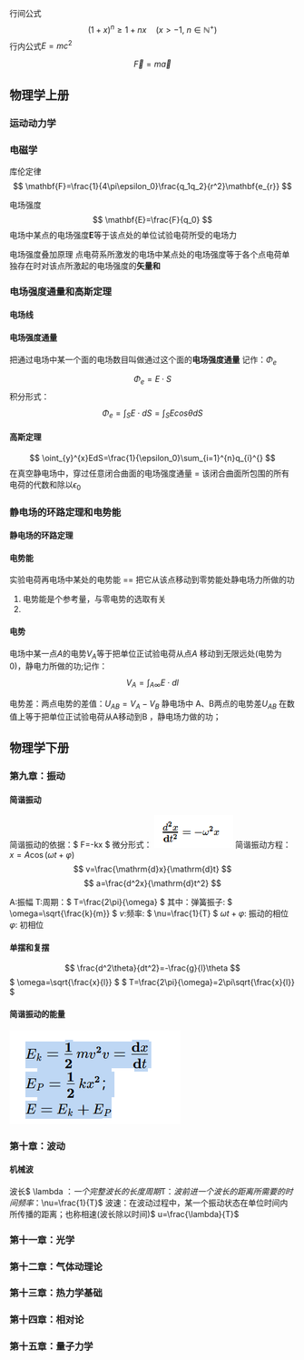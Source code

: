 行间公式
$$
(1 + x)^n \geq 1 + nx \quad (x > -1, \ n \in \mathbb{N}^+ )
$$
行内公式$E=mc^2$

$$
\overrightarrow{F}=m\overrightarrow{a}
$$

## 物理学上册
### 运动动力学



### 电磁学

库伦定律
$$
\mathbf{F}=\frac{1}{4\pi\epsilon_0}\frac{q_1q_2}{r^2}\mathbf{e_{r}}
$$

电场强度
$$
\mathbf{E}=\frac{F}{q_0}
$$
电场中某点的电场强度$\mathbf{E}$等于该点处的单位试验电荷所受的电场力

电场强度叠加原理
点电荷系所激发的电场中某点处的电场强度等于各个点电荷单独存在时对该点所激起的电场强度的**矢量和**



### 电场强度通量和高斯定理
#### 电场线

#### 电场强度通量
把通过电场中某一个面的电场数目叫做通过这个面的**电场强度通量** 记作：$\Phi_{e}$

$$
\Phi_{e}=E\cdot S
$$
积分形式：
$$
\Phi_{e}=\int_{S}^{}E\cdot dS=\int_{S}^{}Ecos\theta dS
$$

#### 高斯定理

$$
\oint_{y}^{x}EdS=\frac{1}{\epsilon_0}\sum_{i=1}^{n}q_{i}^{}
$$
在真空静电场中，穿过任意闭合曲面的电场强度通量 = 该闭合曲面所包围的所有电荷的代数和除以$\epsilon_0$

### 静电场的环路定理和电势能

#### 静电场的环路定理


#### 电势能
实验电荷再电场中某处的电势能 == 把它从该点移动到零势能处静电场力所做的功

1. 电势能是个参考量，与零电势的选取有关
2. 

#### 电势
电场中某一点$A$的电势$V_{A}$等于把单位正试验电荷从点$A$ 移动到无限远处(电势为0)，静电力所做的功;记作：
$$
V_{A}=\int_{A\infty}^{}E\cdot dl
$$

电势差：两点电势的差值：$U_{AB}=V_{A}-V_{B}$
静电场中 A、B两点的电势差$U_{AB}$ 在数值上等于把单位正试验电荷从A移动到B ，静电场力做的功；

## 物理学下册
### 第九章：振动
#### 简谐振动
简谐振动的依据：$ F=-kx $
微分形式：
![alt text](image-13.png)
简谐振动方程：$x=A\cos\left(\omega t+\varphi\right)$
$$ v=\frac{\mathrm{d}x}{\mathrm{d}t} $$
$$ a=\frac{d^2x}{\mathrm{d}t^2} $$

A:振幅
T:周期：$ T=\frac{2\pi}{\omega} $ 其中：弹簧振子: $ \omega=\sqrt{\frac{k}{m}} $
$\nu$:频率: $ \nu=\frac{1}{T} $
$\omega t+\varphi$: 振动的相位
$\varphi$: 初相位

#### 单摆和复摆
$$ \frac{d^2\theta}{dt^2}=-\frac{g}{l}\theta $$
$ \omega=\sqrt{\frac{x}{l}} $
$ T=\frac{2\pi}{\omega}=2\pi\sqrt{\frac{x}{l}} $
#### 简谐振动的能量
![alt text](image-14.png)


### 第十章：波动
#### 机械波

波长$ \lambda $：一个完整波长的长度
周期$T$：波前进一个波长的距离所需要的时间
频率：$\nu=\frac{1}{T}$
波速：在波动过程中，某一个振动状态在单位时间内所传播的距离；也称相速(波长除以时间)$ u=\frac{\lambda}{T}$





### 第十一章：光学

### 第十二章：气体动理论

### 第十三章：热力学基础

### 第十四章：相对论

### 第十五章：量子力学
